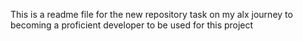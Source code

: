 This is a readme file for the new repository task on my alx journey to becoming a proficient developer to be used for this project
